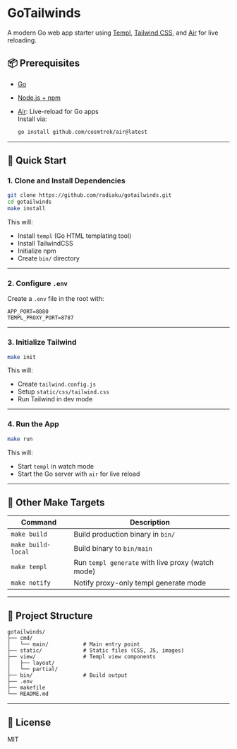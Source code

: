 # GoTailwinds

A modern Go web app starter using [Templ](https://templ.guide/), [Tailwind CSS](https://tailwindcss.com/), and [Air](https://github.com/cosmtrek/air) for live reloading.

## 📦 Prerequisites

- [Go](https://golang.org/doc/install)
- [Node.js + npm](https://nodejs.org/)
- [Air](https://github.com/cosmtrek/air): Live-reload for Go apps  
  Install via:

  ```sh
  go install github.com/cosmtrek/air@latest
  ```

---

## 🚀 Quick Start

### 1. Clone and Install Dependencies

```sh
git clone https://github.com/radiaku/gotailwinds.git
cd gotailwinds
make install
```

This will:
- Install `templ` (Go HTML templating tool)
- Install TailwindCSS
- Initialize npm
- Create `bin/` directory

---

### 2. Configure `.env`

Create a `.env` file in the root with:

```env
APP_PORT=8080
TEMPL_PROXY_PORT=8787
```

---

### 3. Initialize Tailwind

```sh
make init
```

This will:
- Create `tailwind.config.js`
- Setup `static/css/tailwind.css`
- Run Tailwind in dev mode

---

### 4. Run the App

```sh
make run
```

This will:
- Start `templ` in watch mode
- Start the Go server with `air` for live reload

---

## 🔨 Other Make Targets

| Command             | Description                                          |
|----------------------|------------------------------------------------------|
| `make build`         | Build production binary in `bin/`                    |
| `make build-local`   | Build binary to `bin/main`                           |
| `make templ`         | Run `templ generate` with live proxy (watch mode)    |
| `make notify`        | Notify proxy-only templ generate mode                |

---

## 📁 Project Structure

```
gotailwinds/
├── cmd/
│   └── main/           # Main entry point
├── static/             # Static files (CSS, JS, images)
├── view/               # Templ view components
│   ├── layout/
│   └── partial/
├── bin/                # Build output
├── .env
├── makefile
└── README.md
```

---

## 📄 License

MIT
